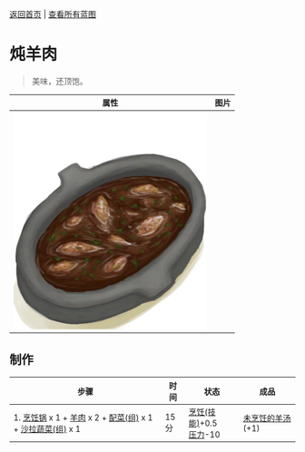 [返回首页](index.md)   |  [查看所有蓝图](blueprint.md)
# 炖羊肉  
> 美味，还顶饱。  
  
  属性  |   图片   
 ----  |  ----:   
   |  ![](Sprite/GoatStew.png)   
  
## 制作  
步骤  |  时间  |  状态  |  成品  
----  |  ----  |  ----  |  ----  
1. [烹饪锅](CookingPot.md) x 1 + [羊肉](GoatMeat.md) x 2 + [配菜(组)](GpTag_Filler.md) x 1 + [沙拉蔬菜(组)](GpTag_SaladGreens.md) x 1  |  15分  |  [烹饪(技能)](Skill_Cooking.md)+0.5<br>[压力](Stress.md)-10  |  [未烹饪的羊汤](GoatStewUncooked.md)(+1)  
